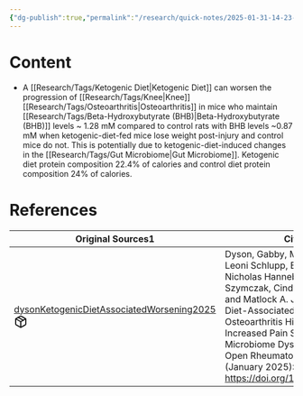 ```yaml
---
{"dg-publish":true,"permalink":"/research/quick-notes/2025-01-31-14-23-42/","updated":"2025-01-31T15:03:34-05:00"}
---
```


# Content

 - A [[Research/Tags/Ketogenic Diet\|Ketogenic Diet]] can worsen the progression of [[Research/Tags/Knee\|Knee]] [[Research/Tags/Osteoarthritis\|Osteoarthritis]] in mice who maintain [[Research/Tags/Beta-Hydroxybutyrate (BHB)\|Beta-Hydroxybutyrate (BHB)]] levels ~ 1.28 mM compared to control rats with BHB levels ~0.87 mM when ketogenic-diet-fed mice lose weight post-injury and control mice do not. This is potentially due to ketogenic-diet-induced changes in the [[Research/Tags/Gut Microbiome\|Gut Microbiome]]. Ketogenic diet protein composition 22.4% of calories and control diet protein composition 24% of calories.
# References
<div><table class="dataview table-view-table"><thead class="table-view-thead"><tr class="table-view-tr-header"><th class="table-view-th"><span>Original Sources</span><span class="dataview small-text">1</span></th><th class="table-view-th"><span>Citations</span></th></tr></thead><tbody class="table-view-tbody"><tr><td><span><a data-tooltip-position="top" aria-label="Research/Evidence Sources/dysonKetogenicDietAssociatedWorsening2025.md" data-href="Research/Evidence Sources/dysonKetogenicDietAssociatedWorsening2025.md" href="Research/Evidence Sources/dysonKetogenicDietAssociatedWorsening2025.md" class="internal-link" target="_blank" rel="noopener nofollow" fileclass-name="Research Links">dysonKetogenicDietAssociatedWorsening2025</a><a class="metadata-menu fileclass-icon"><svg xmlns="http://www.w3.org/2000/svg" width="24" height="24" viewBox="0 0 24 24" fill="none" stroke="currentColor" stroke-width="2" stroke-linecap="round" stroke-linejoin="round" class="svg-icon lucide-package"><path d="m7.5 4.27 9 5.15"></path><path d="M21 8a2 2 0 0 0-1-1.73l-7-4a2 2 0 0 0-2 0l-7 4A2 2 0 0 0 3 8v8a2 2 0 0 0 1 1.73l7 4a2 2 0 0 0 2 0l7-4A2 2 0 0 0 21 16Z"></path><path d="m3.3 7 8.7 5 8.7-5"></path><path d="M12 22V12"></path></svg></a></span></td><td><span>Dyson, Gabby, Montana Barrett, Leoni Schlupp, Emmaline Prinz, Nicholas Hannebut, Aleksander Szymczak, Cindy Miranda Brawner, and Matlock A. Jeffries. “Ketogenic Diet-Associated Worsening of Osteoarthritis Histologic Secerity, Increased Pain Sensitivity and Gut Microbiome Dysbiosis in Mice.” ACR Open Rheumatology 7, no. 1 (January 2025): e11794. <a rel="noopener nofollow" class="external-link" href="https://doi.org/10.1002/acr2.11794" target="_blank">https://doi.org/10.1002/acr2.11794</a>.</span></td></tr></tbody></table></div>


